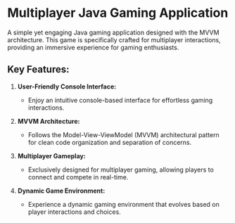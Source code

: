 # Multiplayer Java Gaming Application

A simple yet engaging Java gaming application designed with the MVVM architecture. This game is specifically crafted for multiplayer interactions, providing an immersive experience for gaming enthusiasts.

## Key Features:

1. **User-Friendly Console Interface:**
   - Enjoy an intuitive console-based interface for effortless gaming interactions.

2. **MVVM Architecture:**
   - Follows the Model-View-ViewModel (MVVM) architectural pattern for clean code organization and separation of concerns.

3. **Multiplayer Gameplay:**
   - Exclusively designed for multiplayer gaming, allowing players to connect and compete in real-time.

4. **Dynamic Game Environment:**
   - Experience a dynamic gaming environment that evolves based on player interactions and choices.
